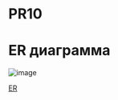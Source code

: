 # PR10
<h1>ER диаграмма</h1>

![image](https://github.com/lonagraf/PR10/assets/122952983/8e2d9b4c-5a99-4187-ac07-be9ec4e69e02)

[ER](https://dbdiagram.io/d/PR10-654d089d7d8bbd6465dd67db)
